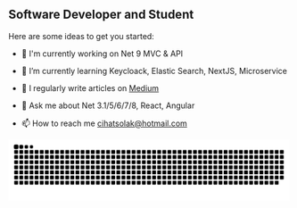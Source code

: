 ## Software Developer and Student

Here are some ideas to get you started:

* 🔭 I'm currently working on Net 9 MVC & API

* 🌱 I’m currently learning Keycloack, Elastic Search, NextJS, Microservice

* 📝 I regularly write articles on [Medium](https://cihatsolak.medium.com/)

* 💬 Ask me about Net 3.1/5/6/7/8, React, Angular

* 📫 How to reach me cihatsolak@hotmail.com

![snake svg](https://github.com/cihatsolak/cihatsolak/blob/output/github-contribution-grid-snake.svg)
